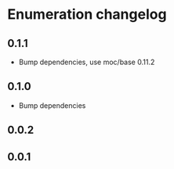# Enumeration changelog

## 0.1.1

* Bump dependencies, use moc/base 0.11.2

## 0.1.0

* Bump dependencies

## 0.0.2

## 0.0.1

